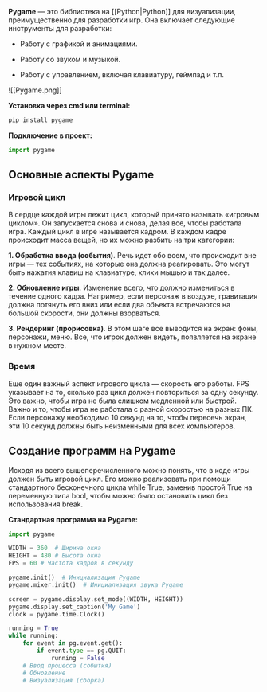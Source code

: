 **Pygame** — это библиотека на [[Python|Python]] для визуализации, преимущественно для разработки игр. Она включает следующие инструменты для разработки:

- Работу с графикой и анимациями.

- Работу со звуком и музыкой.

- Работу с управлением, включая клавиатуру, геймпад и т.п.

![[Pygame.png]]

**Установка через cmd или terminal:**

```Python
pip install pygame
```

**Подключение в проект:**

```Python
import pygame
```

## Основные аспекты Pygame

### Игровой цикл

В сердце каждой игры лежит цикл, который принято называть «игровым циклом». Он запускается снова и снова, делая все, чтобы работала игра. Каждый цикл в игре называется кадром. В каждом кадре происходит масса вещей, но их можно разбить на три категории:

**1. Обработка ввода (события)**. Речь идет обо всем, что происходит вне игры — тех событиях, на которые она должна реагировать. Это могут быть нажатия клавиш на клавиатуре, клики мышью и так далее.

**2. Обновление игры**. Изменение всего, что должно измениться в течение одного кадра. Например, если персонаж в воздухе, гравитация должна потянуть его вниз или если два объекта встречаются на большой скорости, они должны взорваться.

**3. Рендеринг (прорисовка)**. В этом шаге все выводится на экран: фоны, персонажи, меню. Все, что игрок должен видеть, появляется на экране в нужном месте.

### Время

Еще один важный аспект игрового цикла — скорость его работы. FPS указывает на то, сколько раз цикл должен повториться за одну секунду. Это важно, чтобы игра не была слишком медленной или быстрой. Важно и то, чтобы игра не работала с разной скоростью на разных ПК. Если персонажу необходимо 10 секунд на то, чтобы пересечь экран, эти 10 секунд должны быть неизменными для всех компьютеров.

## Создание программ на Pygame

Исходя из всего вышеперечисленного можно понять, что в коде игры должен быть игровой цикл. Его можно реализовать при помощи стандартного бесконечного цикла while True, заменив простой True на переменную типа bool, чтобы можно было остановить цикл без использования break.

**Стандартная программа на Pygame:**

```Python
import pygame

WIDTH = 360  # Ширина окна
HEIGHT = 480 # Высота окна
FPS = 60 # Частота кадров в секунду

pygame.init()  # Инициализация Pygame
pygame.mixer.init()  # Инициализация звука Pygame

screen = pygame.display.set_mode((WIDTH, HEIGHT))
pygame.display.set_caption('My Game')
clock = pygame.time.Clock()

running = True
while running:
    for event in pg.event.get():  
	    if event.type == pg.QUIT:  
	        running = False
    # Ввод процесса (события)
    # Обновление
    # Визуализация (сборка)
```



